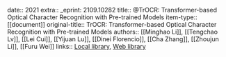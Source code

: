 date:: 2021
extra:: _eprint: 2109.10282
title:: @TrOCR: Transformer-based Optical Character Recognition with Pre-trained Models
item-type:: [[document]]
original-title:: TrOCR: Transformer-based Optical Character Recognition with Pre-trained Models
authors:: [[Minghao Li]], [[Tengchao Lv]], [[Lei Cui]], [[Yijuan Lu]], [[Dinei Florencio]], [[Cha Zhang]], [[Zhoujun Li]], [[Furu Wei]]
links:: [Local library](zotero://select/groups/2386895/items/F27DSA8P), [Web library](https://www.zotero.org/groups/2386895/items/F27DSA8P)
